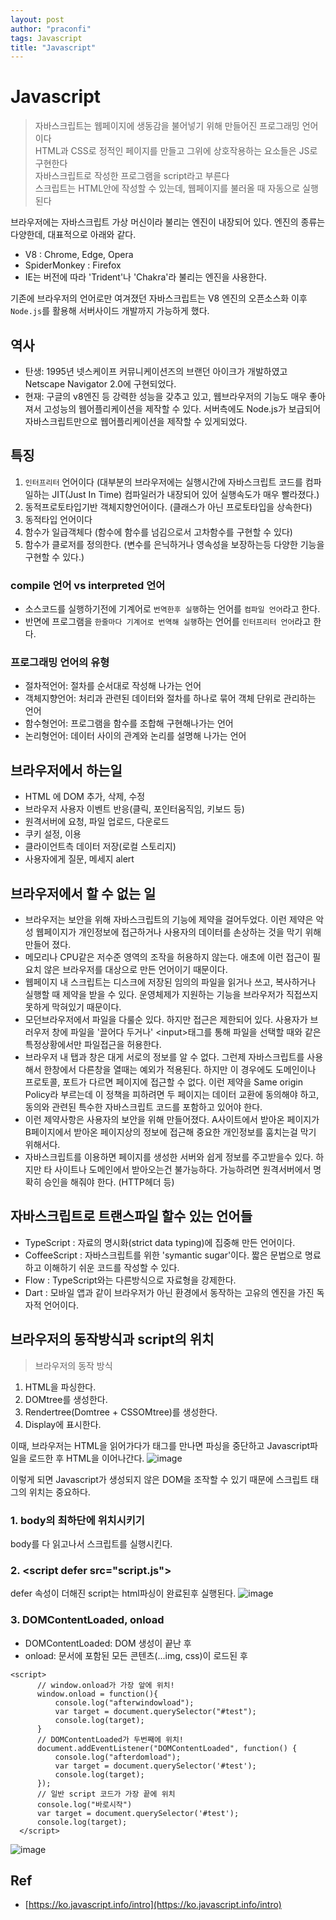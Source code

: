 ```yaml
---
layout: post
author: "praconfi"
tags: Javascript 
title: "Javascript"
---
```


# Javascript

> 자바스크립트는 웹페이지에 생동감을 불어넣기 위해 만들어진 프로그래밍 언어이다  
HTML과 CSS로 정적인 페이지를 만들고 그위에 상호작용하는 요소들은 JS로 구현한다  
자바스크립트로 작성한 프로그램을 script라고 부른다  
스크립트는 HTML안에 작성할 수 있는데, 웹페이지를 불러올 때 자동으로 실행된다  


브라우저에는 자바스크립트 가상 머신이라 불리는 엔진이 내장되어 있다. 엔진의 종류는 다양한데, 대표적으로 아래와 같다.

- V8 : Chrome, Edge, Opera
- SpiderMonkey : Firefox
- IE는 버전에 따라 'Trident'나 'Chakra'라 불리는 엔진을 사용한다.

기존에 브라우저의 언어로만 여겨졌던 자바스크립트는 V8 엔진의 오픈소스화 이후 `Node.js`를 활용해 서버사이드 개발까지 가능하게 했다.

## 역사

- 탄생: 1995년 넷스케이프 커뮤니케이션즈의 브랜던 아이크가 개발하였고 Netscape Navigator 2.0에 구현되었다.  
- 현재: 구글의 v8엔진 등 강력한 성능을 갖추고 있고, 웹브라우저의 기능도 매우 좋아져서 고성능의 웹어플리케이션을 제작할 수 있다.
				서버측에도 Node.js가 보급되어 자바스크립트만으로 웹어플리케이션을 제작할 수 있게되었다.

## 특징

1. `인터프리터` 언어이다 (대부분의 브라우저에는 실행시간에 자바스크립트 코드를 컴파일하는 JIT(Just In Time) 컴파일러가 내장되어 있어 실행속도가 매우 빨라졌다.)
2. 동적프로토타입기반 객체지향언어이다. (클래스가 아닌 프로토타입을 상속한다)
3. 동적타입 언어이다
4. 함수가 일급객체다 (함수에 함수를 넘김으로서 고차함수를 구현할 수 있다)
5. 함수가 클로저를 정의한다. (변수를 은닉하거나 영속성을 보장하는등 다양한 기능을 구현할 수 있다.)


### compile 언어 vs interpreted 언어
- 소스코드를 실행하기전에 기계어로 `번역한후 실행`하는 언어를 `컴파일 언어`라고 한다.
- 반면에 프로그램을 `한줄마다 기계어로 번역해 실행`하는 언어를 `인터프리터 언어`라고 한다.


### 프로그래밍 언어의 유형

- 절차적언어: 절차를 순서대로 작성해 나가는 언어  
- 객체지향언어: 처리과 관련된 데이터와 절차를 하나로 묶어 객체 단위로 관리하는 언어  
- 함수형언어: 프로그램을 함수를 조합해 구현해나가는 언어  
- 논리형언어: 데이터 사이의 관계와 논리를 설명해 나가는 언어  

## 브라우저에서 하는일

- HTML 에 DOM 추가, 삭제, 수정
- 브라우저 사용자 이벤트 반응(클릭, 포인터움직임, 키보드 등)
- 원격서버에 요청, 파일 업로드, 다운로드
- 쿠키 설정, 이용
- 클라이언트측 데이터 저장(로컬 스토리지)
- 사용자에게 질문, 메세지 alert

## 브라우저에서 할 수 없는 일

- 브라우저는 보안을 위해 자바스크립트의 기능에 제약을 걸어두었다. 이런 제약은 악성 웹페이지가 개인정보에 접근하거나 사용자의 데이터를 손상하는 것을 막기 위해 만들어 졌다.
- 메모리나 CPU같은 저수준 영역의 조작을 허용하지 않는다. 애초에 이런 접근이 필요치 않은 브라우저를 대상으로 만든 언어이기 때문이다.
- 웹페이지 내 스크립트는 디스크에 저장된 임의의 파일을 읽거나 쓰고, 복사하거나 실행할 때 제약을 받을 수 있다. 운영체제가 지원하는 기능을 브라우저가 직접쓰지 못하게 막혀있기 때문이다.
- 모던브라우저에서 파일을 다룰순 있다. 하지만 접근은 제한되어 있다. 사용자가 브러우저 창에 파일을 '끌어다 두거나' \<input>태그를 통해 파일을 선택할 때와 같은 특정상황에서만 파일접근을 허용한다.
- 브라우저 내 탭과 창은 대게 서로의 정보를 알 수 없다. 그런제 자바스크립트를 사용해서 한창에서 다른창을 열때는 예외가 적용된다. 하지만 이 경우에도 도메인이나 프로토콜, 포트가 다르면 페이지에 접근할 수 없다. 이런 제약을 Same origin Policy라 부르는데 이 정책을 피하려면 두 페이지는 데이터 교환에 동의해야 하고, 동의와 관련된 특수한 자바스크립트 코드를 포함하고 있어야 한다.
- 이런 제약사항은 사용자의 보안을 위해 만들어졌다. A사이트에서 받아온 페이지가 B페이지에서 받아온 페이지상의 정보에 접근해 중요한 개인정보를 훔치는걸 막기 위해서다.
- 자바스크립트를 이용하면 페이지를 생성한 서버와 쉽게 정보를 주고받을수 있다. 하지만 타 사이트나 도메인에서 받아오는건 불가능하다. 가능하려면 원격서버에서 명확히 승인을 해줘야 한다. (HTTP헤더 등)

## 자바스크립트로 트랜스파일 할수 있는 언어들

- TypeScript : 자료의 명시화(strict data typing)에 집중해 만든 언어이다.
- CoffeeScript : 자바스크립트를 위한 'symantic sugar'이다. 짧은 문법으로 명료하고 이해하기 쉬운 코드를 작성할 수 있다.
- Flow : TypeScript와는 다른방식으로 자료형을 강제한다.
- Dart : 모바일 앱과 같이 브라우저가 아닌 환경에서 동작하는 고유의 엔진을 가진 독자적 언어이다.

## 브라우저의 동작방식과 script의 위치

>브라우저의 동작 방식
1. HTML을 파싱한다.
2. DOMtree를 생성한다.
3. Rendertree(Domtree + CSSOMtree)를 생성한다.
4. Display에 표시한다.

이때, 브라우저는 HTML을 읽어가다가 <scrpit> 태그를 만나면 파싱을 중단하고 Javascript파일을 로드한 후 HTML을 이어나간다. 
![image](https://user-images.githubusercontent.com/64571546/111636028-7312ec00-883b-11eb-93fc-09cb05c1028d.png)

이렇게 되면 Javascript가 생성되지 않은 DOM을 조작할 수 있기 때문에 스크립트 태그의 위치는 중요하다.
  
### 1. body의 최하단에 위치시키기 
  body를 다 읽고나서 스크립트를 실행시킨다.
### 2. \<script defer src="script.js">
  defer 속성이 더해진 script는 html파싱이 완료된후 실행된다.
  ![image](https://user-images.githubusercontent.com/64571546/111636511-e9175300-883b-11eb-8296-90821d943c3e.png)
  
### 3. DOMContentLoaded, onload
  - DOMContentLoaded: DOM 생성이 끝난 후
  - onload: 문서에 포함된 모든 콘텐츠(...img, css)이 로드된 후

  ```
  <script>
    	// window.onload가 가장 앞에 위치!
        window.onload = function(){
            console.log("afterwindowload");
            var target = document.querySelector("#test");
            console.log(target);
        }
		// DOMContentLoaded가 두번째에 위치!
        document.addEventListener("DOMContentLoaded", function() {
            console.log("afterdomload");
            var target = document.querySelector('#test');
            console.log(target);
        });
		// 일반 script 코드가 가장 끝에 위치
        console.log("바로시작")
        var target = document.querySelector('#test');
        console.log(target);
    </script>
  ```
  ![image](https://user-images.githubusercontent.com/64571546/111636693-0fd58980-883c-11eb-9b02-cb30f0bd0949.png)


## Ref
- [https://ko.javascript.info/intro](https://ko.javascript.info/intro)


